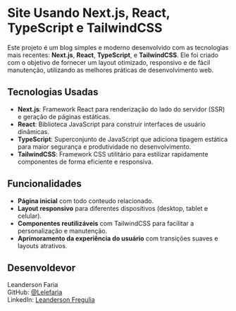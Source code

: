 # Site Usando Next.js, React, TypeScript e TailwindCSS

Este projeto é um blog simples e moderno desenvolvido com as tecnologias mais recentes: **Next.js**, **React**, **TypeScript**, e **TailwindCSS**. Ele foi criado com o objetivo de fornecer um layout otimizado, responsivo e de fácil manutenção, utilizando as melhores práticas de desenvolvimento web.

## Tecnologias Usadas

- **Next.js**: Framework React para renderização do lado do servidor (SSR) e geração de páginas estáticas.
- **React**: Biblioteca JavaScript para construir interfaces de usuário dinâmicas.
- **TypeScript**: Superconjunto de JavaScript que adiciona tipagem estática para maior segurança e produtividade no desenvolvimento.
- **TailwindCSS**: Framework CSS utilitário para estilizar rapidamente componentes de forma eficiente e responsiva.

## Funcionalidades

- **Página inicial** com todo conteudo relacionado.
- **Layout responsivo** para diferentes dispositivos (desktop, tablet e celular).
- **Componentes reutilizáveis** com TailwindCSS para facilitar a personalização e manutenção.
- **Aprimoramento da experiência do usuário** com transições suaves e layouts atrativos.

## Desenvoldevor
Leanderson Faria  
GitHub: [@Lelefaria](https://github.com/Lelefaria)  
LinkedIn: [Leanderson Fregulia](https://www.linkedin.com/in/leanderson-nascimento/)
